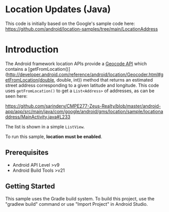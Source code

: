 Location Updates (Java)
=======================

This code is initially based on the Google's sample code here:
https://github.com/android/location-samples/tree/main/LocationAddress

Introduction
============

The Android framework location APIs provide a [Geocode API](http://developer.android.com/reference/android/location/Geocoder.html)
which contains a [getFromLocation()](http://developer.android.com/reference/android/location/Geocoder.html#getFromLocation(double, double, int)) method that returns an estimated street address corresponding to a given latitude and longitude. This code uses `getFromLocation()` to get a `List<Address>` of addresses, as can be seen here:

https://github.com/sarinderv/CMPE277-Zeus-Realty/blob/master/android-app/app/src/main/java/com/google/android/gms/location/sample/locationaddress/MainActivity.java#L233

The list is shown in a simple `ListView`.

To run this sample, **location must be enabled**.

Prerequisites
--------------

- Android API Level >v9
- Android Build Tools >v21

Getting Started
---------------

This sample uses the Gradle build system. To build this project, use the
"gradlew build" command or use "Import Project" in Android Studio.
